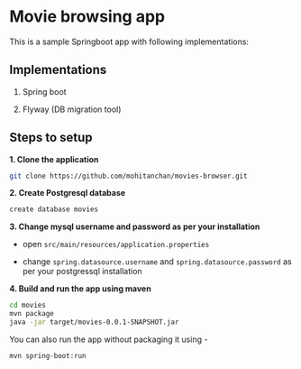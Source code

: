# Movie browsing app

This is a sample Springboot app with following implementations:

## Implementations
1. Spring boot

2. Flyway (DB migration tool)

## Steps to setup

**1. Clone the application**

```bash
git clone https://github.com/mohitanchan/movies-browser.git
```

**2. Create Postgresql database**
```bash
create database movies
```

**3. Change mysql username and password as per your installation**

+ open `src/main/resources/application.properties`

+ change `spring.datasource.username` and `spring.datasource.password` as per your postgressql installation

**4. Build and run the app using maven**

```bash
cd movies
mvn package
java -jar target/movies-0.0.1-SNAPSHOT.jar
```

You can also run the app without packaging it using -

```bash
mvn spring-boot:run
```